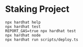 # Staking Project

```shell
npx hardhat help
npx hardhat test
REPORT_GAS=true npx hardhat test
npx hardhat node
npx hardhat run scripts/deploy.ts
```
